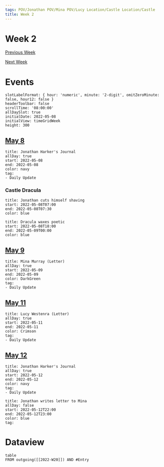 ```yaml
---
tags: POV/Jonathan POV/Mina POV/Lucy Location/Castle Location/Castle 
title: Week 2
---
```


# Week 2

[Previous Week](2022-W19.md)

[Next Week](2022-W21.md)

# Events

```itinerary
slotLabelFormat: { hour: 'numeric', minute: '2-digit', omitZeroMinute: false, hour12: false }
headerToolbar: false
scrollTime: '08:00:00'
allDaySlot: true
initialDate: 2022-05-08
initialView: timeGridWeek
height: 300
```

## [May 8](2022-05-08.md)

```itinerary-event
title: Jonathan Harker's Journal
allDay: true
start: 2022-05-08
end: 2022-05-08
color: navy
tag:
- Daily Update
```

### Castle Dracula

```itinerary-event
title: Jonathan cuts himself shaving
start: 2022-05-08T07:00
end: 2022-05-08T07:30
color: blue
```

```itinerary-event
title: Dracula waxes poetic
start: 2022-05-08T18:00
end: 2022-05-09T00:00
color: blue
```

## [May 9](2022-05-09.md)

```itinerary-event
title: Mina Murray (Letter)
allDay: true
start: 2022-05-09
end: 2022-05-09
color: DarkGreen
tag:
- Daily Update
```

## [May 11](2022-05-11.md)

```itinerary-event
title: Lucy Westenra (Letter)
allDay: true
start: 2022-05-11
end: 2022-05-11
color: Crimson
tag:
- Daily Update
```

## [May 12](2022-05-12.md)

```itinerary-event
title: Jonathan Harker's Journal
allDay: true
start: 2022-05-12
end: 2022-05-12
color: navy
tag:
- Daily Update
```

```itinerary-event
title: Jonathan writes letter to Mina
allDay: false
start: 2022-05-12T22:00
end: 2022-05-12T23:00
color: blue
tag:
```

# Dataview

```dataview
table
FROM outgoing([[2022-W20]]) AND #Entry
```
